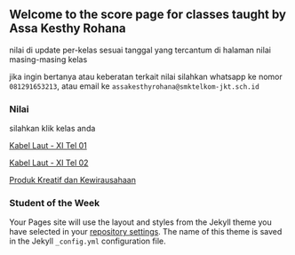 ## Welcome to the score page for classes taught by Assa Kesthy Rohana

nilai di update per-kelas sesuai tanggal yang tercantum di halaman nilai masing-masing kelas

jika ingin bertanya atau keberatan terkait nilai silahkan whatsapp ke nomor ```081291653213```,
atau email ke ```assakesthyrohana@smktelkom-jkt.sch.id```


### Nilai

silahkan klik kelas anda

[Kabel Laut - XI Tel 01](https://docs.google.com/spreadsheets/d/e/2PACX-1vQknuQdQeUyRmgijNuJu83Wjt-f91AYRrRAXI6HAcmqK5ana2jAGbD7F7OrAtoDrQ/pubhtml?gid=846319441&single=true)

[Kabel Laut - XI Tel 02](https://docs.google.com/spreadsheets/d/e/2PACX-1vSLQ-sDCzMvVkY9y0vxIEj1YlqU_jkuApFk5fy9Krh2PsXKYlE3b69LDa9c62heWg/pubhtml?gid=1352042763&single=true)

[Produk Kreatif dan Kewirausahaan](https://help.github.com/categories/github-pages-basics/)



### Student of the Week

Your Pages site will use the layout and styles from the Jekyll theme you have selected in your [repository settings](https://github.com/assakrhn/pertama/settings). The name of this theme is saved in the Jekyll `_config.yml` configuration file.

